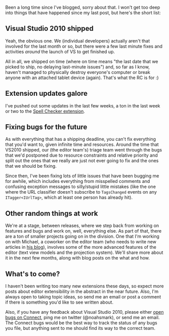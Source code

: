 <!-- Long time no bloggy. -->

Been a long time since I've blogged, sorry about that.  I won't get too deep into things that have happened since my last post, but here's the short list:

## Visual Studio 2010 shipped

Yeah, the obvious one.  We (individual developers) actually aren't that involved for the last month or so, but there were a few last minute fixes and activities *around* the launch of VS to get finished up.

All in all, we shipped on time (where on time means "the last date that we picked to ship, no delaying last-minute issues") and, so far as I know, haven't managed to physically destroy everyone's computer or break anyone with an attached tablet device (again).  That's what the RC is for :)

## Extension updates galore

I've pushed out some updates in the last few weeks, a ton in the last week or two to the [Spell Checker extension](http://visualstudiogallery.msdn.microsoft.com/en-us/7c8341f1-ebac-40c8-92c2-476db8d523ce).

## Fixing bugs for the future

As with everything that has a shipping deadline, you can't fix everything that you'd want to, given infinite time and resources.  Around the time that VS2010 shipped, our (the editor team's) triage team went through the bugs that we'd postponed due to resource constraints and relative priority and split out the ones that we really are just not ever going to fix and the ones that we should be fixing.

Since then, I've been fixing lots of little issues that have been bugging me for awhile, which includes everything from misspelled comments and confusing exception messages to silly/stupid little mistakes (like the one where the URL classifier doesn't subscribe to `TagsChanged` events on any `ITagger<IUrlTag>`, which at least one person has already hit).

## Other random things at work

We're at a stage, between releases, where we step back from working on features and bugs and work on, well, everything else.  As part of that, there are a ton of smaller projects going on in the division.  One that I'm working on with Michael, a coworker on the editor team (who needs to write new articles in [his blog](http://blogs.msdn.com/micleh/)), involves some of the more advanced features of the editor (text view models and the projection system).  We'll share more about it in the next few months, along with blog posts on the what and how.

## What's to come?

I haven't been writing too many new extensions these days, so expect more posts about editor extensibility in the abstract in the near future.  Also, I'm always open to taking topic ideas, so send me an email or post a comment if there is something you'd like to see written about.

Also, if you have any feedback about Visual Studio 2010, please either [open bugs on Connect](http://connect.microsoft.com/VisualStudio), ping me on twitter (@noahsmark), or send me an email.  The Connect bugs would be the best way to track the status of any bugs you file, but anything sent to me should find its way to the correct team.